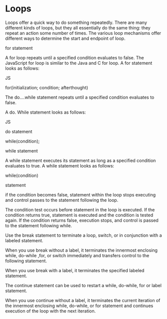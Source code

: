 # Loops

Loops offer a quick way to do something repeatedly. There are many different  kinds of loops, but they all essentially do the same thing: they repeat  an action some number of times. The various loop mechanisms  offer different ways to determine the start and endpoint of loop.

for statement

A for loop repeats until a specified condition evaluates to false. The JavaScript for loop is similar to the Java and C  for loop. A for statement looks as follows:

JS

for(initialization; condition; afterthought)

The do….while statement repeats until a specified condition evaluates  to false.

A do. While statement looks as follows:

JS

do statement

while(condition);

while statement 

A while statement executes  its statement as long as a specified condition evaluates to true. A while statement looks  as follows:

while(condition)

statement

if the condition becomes false, statement within the loop stops executing and control passes to the  statement following the loop.

The condition test occurs before statement in the loop is executed. If the condition returns true, statement is executed and the condition is tested again. If the condition returns false, execution stops, and control is passed to the statement following while.

Use the break statement to terminate a loop, switch, or in conjunction with a labeled statement.

When you use break without a label,  it terminates the innermost enclosing while, do-while ,for, or switch immediately and transfers control to the following statement. 

When you use break with a label, it  terminates  the specified labeled statement. 

The  continue statement can be used to restart a while, do-while, for or label statement.

When you use continue without a label, it terminates the current iteration of the innermost enclosing while, do-while, or for statement and continues execution of the loop with the next iteration. 

###